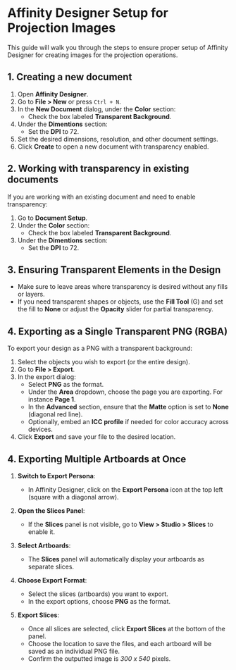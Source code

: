 # Affinity Designer Setup for Projection Images

This guide will walk you through the steps to ensure proper setup of Affinity Designer for creating images for the projection operations.

## 1. Creating a new document

1. Open **Affinity Designer**.
2. Go to **File > New** or press `Ctrl + N`.
3. In the **New Document** dialog, under the **Color** section:
   - Check the box labeled **Transparent Background**.
4. Under the **Dimentions** section:
   - Set the **DPI** to 72.
4. Set the desired dimensions, resolution, and other document settings.
5. Click **Create** to open a new document with transparency enabled.

## 2. Working with transparency in existing documents

If you are working with an existing document and need to enable transparency:
1. Go to **Document Setup**.
2. Under the **Color** section:
   - Check the box labeled **Transparent Background**.
3. Under the **Dimentions** section:
   - Set the **DPI** to 72.

## 3. Ensuring Transparent Elements in the Design

- Make sure to leave areas where transparency is desired without any fills or layers.
- If you need transparent shapes or objects, use the **Fill Tool** (G) and set the fill to **None** or adjust the **Opacity** slider for partial transparency.

## 4. Exporting as a Single Transparent PNG (RGBA)

To export your design as a PNG with a transparent background:

1. Select the objects you wish to export (or the entire design).
2. Go to **File > Export**.
3. In the export dialog:
   - Select **PNG** as the format.
   - Under the **Area** dropdown, choose the page you are exporting. For instance  **Page 1**.
   - In the **Advanced** section, ensure that the **Matte** option is set to **None** (diagonal red line).
   - Optionally, embed an **ICC profile** if needed for color accuracy across devices.
4. Click **Export** and save your file to the desired location.

## 4. Exporting Multiple Artboards at Once 

1. **Switch to Export Persona**:
   - In Affinity Designer, click on the **Export Persona** icon at the top left (square with a diagonal arrow).

2. **Open the Slices Panel**:
   - If the **Slices** panel is not visible, go to **View > Studio > Slices** to enable it.

3. **Select Artboards**:
   - The **Slices** panel will automatically display your artboards as separate slices.

4. **Choose Export Format**:
   - Select the slices (artboards) you want to export.
   - In the export options, choose **PNG** as the format.

5. **Export Slices**:
   - Once all slices are selected, click **Export Slices** at the bottom of the panel. 
   - Choose the location to save the files, and each artboard will be saved as an individual PNG file.
   - Confirm the outputted image is *300 x 540* pixels.
